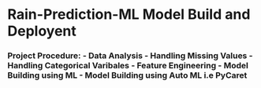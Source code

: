 # Rain-Prediction-ML Model Build and Deployent
 ### Project Procedure: - Data Analysis - Handling Missing Values - Handling Categorical Varibales - Feature Engineering - Model Building using ML  - Model Building using Auto ML i.e PyCaret
